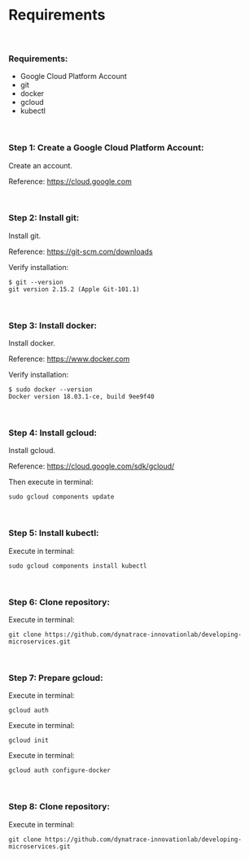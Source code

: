 # Requirements

<br>

### Requirements:

- Google Cloud Platform Account
- git
- docker
- gcloud
- kubectl

<br>

### Step 1: Create a Google Cloud Platform Account:

Create an account.

Reference: https://cloud.google.com

<br>

### Step 2: Install git:

Install git.

Reference: https://git-scm.com/downloads

Verify installation:

```
$ git --version
git version 2.15.2 (Apple Git-101.1)
```

<br>

### Step 3: Install docker:

Install docker.

Reference: https://www.docker.com

Verify installation:

```
$ sudo docker --version
Docker version 18.03.1-ce, build 9ee9f40
```

<br>

### Step 4: Install gcloud:

Install gcloud.

Reference: https://cloud.google.com/sdk/gcloud/

Then execute in terminal:

```
sudo gcloud components update
```

<br>

### Step 5: Install kubectl:

Execute in terminal:

```
sudo gcloud components install kubectl
```

<br>

### Step 6: Clone repository:

Execute in terminal:

```
git clone https://github.com/dynatrace-innovationlab/developing-microservices.git
```

<br>

### Step 7: Prepare gcloud:

Execute in terminal:

```
gcloud auth
```

Execute in terminal:

```
gcloud init
```

Execute in terminal:

```
gcloud auth configure-docker
```

<br>

### Step 8: Clone repository:

Execute in terminal:

```
git clone https://github.com/dynatrace-innovationlab/developing-microservices.git
```

